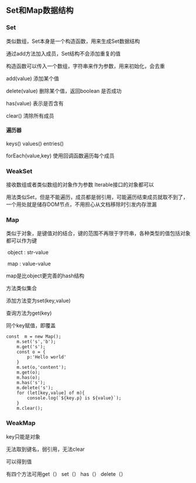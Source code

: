 ## Set和Map数据结构

### Set

类似数组，Set本身是一个构造函数，用来生成Set数据结构

通过add方法加入成员，Set结构不会添加重复的值

构造函数可以传入一个数组，字符串来作为参数，用来初始化，会去重

add(value) 添加某个值

delete(value) 删除某个值，返回boolean 是否成功

has(value) 表示是否含有 

clear() 清除所有成员

#### 遍历器

keys() values() entries()

forEach(value,key) 使用回调函数遍历每个成员



### WeakSet

接收数组或者类似数组的对象作为参数 Iterable接口的对象都可以

用法类似Set，但是不能遍历，成员都是弱引用，可能遍历结束成员就取不到了，一个用处就是储存DOM节点，不用担心从文档移除时引发内存泄漏

### Map

类似于对象，是键值对的结合，键的范围不再限于字符串，各种类型的值包括对象都可以作为键

​	object :  str-value

​     map : value-value

map是比object更完善的hash结构

方法类似集合

添加方法变为set(key,value)

 查询方法为get(key)

同个key赋值，即覆盖

```
const  m = new Map();
    m.set('s','b');
    m.get('s');
    const o = {
        p:'Hello world'
    }
    m.set(o,'content');
    m.get(o);
    m.has(o);
    m.has('s');
    m.delete('s');
    for (let[key,value] of m){
        console.log(`${key.p} is ${value}`);
    }
    m.clear();
```

### WeakMap

key只能是对象

无法取到键名，弱引用，无法clear

可以得到值

有四个方法可用get（） set（） has（） delete（）

